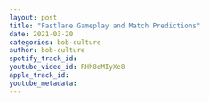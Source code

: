 ```yaml
---
layout: post
title: "Fastlane Gameplay and Match Predictions"
date: 2021-03-20
categories: bob-culture
author: bob-culture
spotify_track_id: 
youtube_video_id: RHh8oMIyXe8
apple_track_id: 
youtube_metadata: 
---
```


